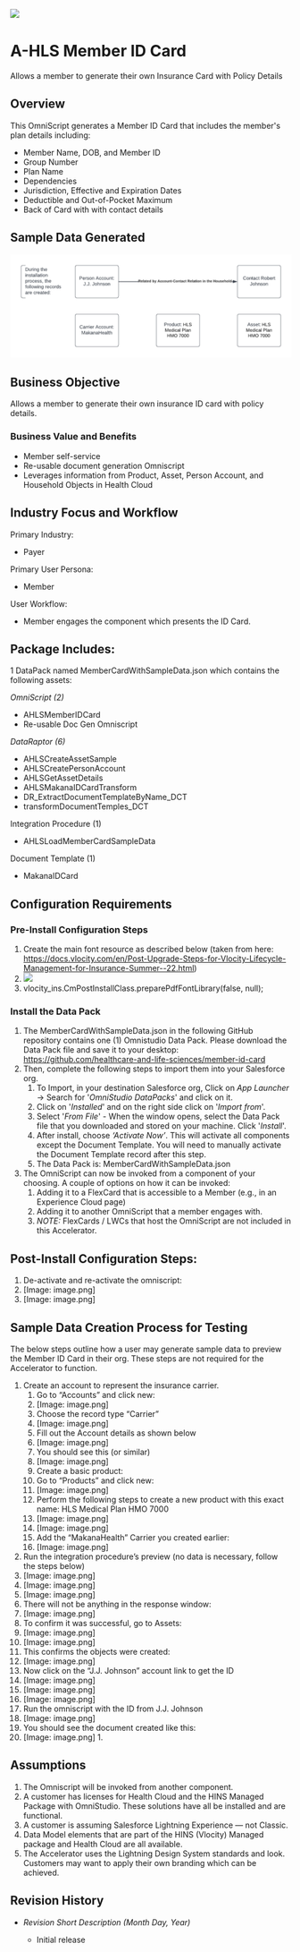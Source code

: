 ![](/images/first_image.png)
<h1>A-HLS Member ID Card</h1>

Allows a member to generate their own Insurance Card with Policy Details

<h2>Overview</h2>

This OmniScript generates a Member ID Card that includes the member's plan details including:

* Member Name, DOB, and Member ID
* Group Number
* Plan Name
* Dependencies
* Jurisdiction, Effective and Expiration Dates
* Deductible and Out-of-Pocket Maximum
* Back of Card with with contact details

<h2>Sample Data Generated</h2>

![](/images/second_image.png)

<h2>Business Objective</h2>

Allows a member to generate their own insurance ID card with policy details.

<h3>Business Value and Benefits</h3>

* Member self-service
* Re-usable document generation Omniscript
* Leverages information from Product, Asset, Person Account, and Household Objects in Health Cloud


<h2>Industry Focus and Workflow</h2>

Primary Industry:

* Payer

Primary User Persona:

* Member

User Workflow:

* Member engages the component which presents the ID Card. 


<h2>Package Includes:</h2>

1 DataPack named MemberCardWithSampleData.json which contains the following assets:

*OmniScript (2)*

* AHLSMemberIDCard
* Re-usable Doc Gen Omniscript

*DataRaptor (6)*

* AHLSCreateAssetSample 
* AHLSCreatePersonAccount 
* AHLSGetAssetDetails 
* AHLSMakanaIDCardTransform 
* DR_ExtractDocumentTemplateByName_DCT 
* transformDocumentTemples_DCT 

Integration Procedure (1)

* AHLSLoadMemberCardSampleData

Document Template (1)

* MakanaIDCard


<h2>Configuration Requirements</h2>

<h3>Pre-Install Configuration Steps</h3>

1. Create the main font resource as described below (taken from here: https://docs.vlocity.com/en/Post-Upgrade-Steps-for-Vlocity-Lifecycle-Management-for-Insurance-Summer--22.html) 
2. ![](/images/image_(38).png)
3. vlocity_ins.CmPostInstallClass.preparePdfFontLibrary(false, null);

<h3>Install the Data Pack</h3>

1. The MemberCardWithSampleData.json in the following GitHub repository contains one (1) Omnistudio Data Pack. Please download the Data Pack file and save it to your desktop: https://github.com/healthcare-and-life-sciences/member-id-card
2. Then, complete the following steps to import them into your Salesforce org.
    1. To Import, in your destination Salesforce org, Click on *App Launcher* → Search for '*OmniStudio DataPacks*' and click on it.
    2. Click on '*Installed*' and on the right side click on '*Import from*'.
    3. Select '*From File*' - When the window opens, select the Data Pack file that you downloaded and stored on your machine. Click '*Install*'.
    4. After install, choose *‘Activate Now’*. This will activate all components except the Document Template. You will need to manually activate the Document Template record after this step. 
    5. The Data Pack is: MemberCardWithSampleData.json 
3. The OmniScript can now be invoked from a component of your choosing. A couple of options on how it can be invoked:
    1. Adding it to a FlexCard that is accessible to a Member (e.g., in an Experience Cloud page)
    2. Adding it to another OmniScript that a member engages with. 
    3. *NOTE:* FlexCards / LWCs that host the OmniScript are not included in this Accelerator. 

<h2>Post-Install Configuration Steps:</h2>

1. De-activate and re-activate the omniscript:
2. [Image: image.png]
3. [Image: image.png]


<h2>Sample Data Creation Process for Testing</h2>

The below steps outline how a user may generate sample data to preview the Member ID Card in their org. These steps are not required for the Accelerator to function.

1. Create an account to represent the insurance carrier.
    1. Go to “Accounts” and click new:
    2. [Image: image.png]
    3. Choose the record type “Carrier”
    4. [Image: image.png]
    5. Fill out the Account details as shown below
    6. [Image: image.png]
    7. You should see this (or similar)
    8. [Image: image.png]
    9. Create a basic product:
    10. Go to “Products” and click new: 
    11. [Image: image.png]
    12. Perform the following steps to create a new product with this exact name: 
        HLS Medical Plan HMO 7000
    13. [Image: image.png]
    14. [Image: image.png]
    15. Add the “MakanaHealth” Carrier you created earlier:
    16. [Image: image.png]
2. Run the integration procedure’s preview (no data is necessary, follow the steps below)
3. [Image: image.png]
4. [Image: image.png]
5. [Image: image.png]
6. There will not be anything in the response window:
7. [Image: image.png]
8. To confirm it was successful, go to Assets:
9. [Image: image.png]
10. [Image: image.png]
11. This confirms the objects were created:
12. [Image: image.png]
13. Now click on the “J.J. Johnson” account link to get the ID
14. [Image: image.png]
15. [Image: image.png]
16. [Image: image.png]
17. Run the omniscript with the ID from J.J. Johnson
18. [Image: image.png]
19. You should see the document created like this: 
20. [Image: image.png]
    1. 


<h2>Assumptions</h2>

1. The Omniscript will be invoked from another component.
2. A customer has licenses for Health Cloud and the HINS Managed Package with OmniStudio.  These solutions have all be installed and are functional.
3. A customer is assuming Salesforce Lightning Experience — not Classic.
4. Data Model elements that are part of the HINS (Vlocity) Managed package and Health Cloud are all available.
5. The Accelerator uses the Lightning Design System standards and look. Customers may want to apply their own branding which can be achieved. 


<h2>Revision History</h2>

* *Revision Short Description (Month Day, Year)*

    * Initial release

